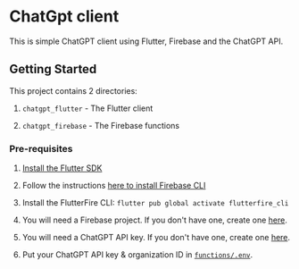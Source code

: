 # ChatGpt client

This is simple ChatGPT client using Flutter, Firebase and the ChatGPT API.

## Getting Started

This project contains 2 directories:

1. `chatgpt_flutter` - The Flutter client

2. `chatgpt_firebase` - The Firebase functions

### Pre-requisites

1. [Install the Flutter SDK](https://flutter.dev/docs/get-started/install)

2. Follow the instructions [here to install Firebase CLI](https://firebase.google.com/docs/cli#install_the_firebase_cli)

3. Install the FlutterFire CLI: `flutter pub global activate flutterfire_cli`

4. You will need a Firebase project. If you don't have one, create one [here](https://console.firebase.google.com/).

5. You will need a ChatGPT API key. If you don't have one, create one [here](http://chat.openai.com/auth/login).

6. Put your ChatGPT API key & organization ID in [`functions/.env`](./chatgpt_firebase/functions/.env).
